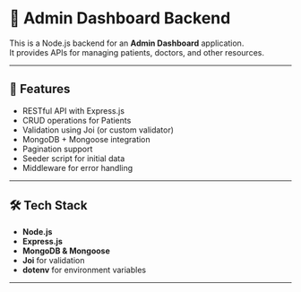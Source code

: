 # 🏥 Admin Dashboard Backend

This is a Node.js backend for an **Admin Dashboard** application.  
It provides APIs for managing patients, doctors, and other resources.

---

## 🚀 Features
- RESTful API with Express.js
- CRUD operations for Patients
- Validation using Joi (or custom validator)
- MongoDB + Mongoose integration
- Pagination support
- Seeder script for initial data
- Middleware for error handling

---

## 🛠️ Tech Stack
- **Node.js**
- **Express.js**
- **MongoDB & Mongoose**
- **Joi** for validation
- **dotenv** for environment variables

---



